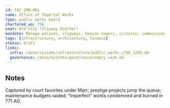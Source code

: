 ```yaml
---
id: FAC:IMW-001
name: Office of Imperial Works
type: public works board
chartered_ao: 756
seat: Ord City (Slipway Quarter)
mandate: Manage palaces, slipways, beacon towers, cisterns; commission architectural works.
tags: [infrastructure, architecture, finance]
status: Draft
links:
  infra: canon/systems/infrastructure/public_works_c700_1200.md
  governance: canon/systems/governance/empty_seat.md
---
```

## Notes
Captured by court favorites under Marr; prestige projects jump the queue; maintenance budgets raided; “imperfect” works condemned and burned in 771 AO.
